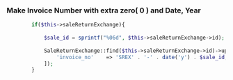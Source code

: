 ### Make Invoice Number with extra zero( 0 ) and Date, Year
```php
        if($this->saleReturnExchange){
        
            $sale_id = sprintf("%06d", $this->saleReturnExchange->id);
            
            SaleReturnExchange::find($this->saleReturnExchange->id)->update([
                'invoice_no'    => 'SREX' . '-' . date('y') . $sale_id,
            ]);
        }
```
